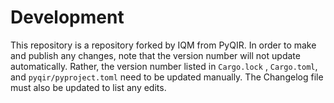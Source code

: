 # Development

This repository is a repository forked by IQM from PyQIR. In order to make
and publish any changes, note that the version number will not update
automatically. Rather, the version number listed in `Cargo.lock` ,
`Cargo.toml`, and `pyqir/pyproject.toml` need to be updated manually. The
Changelog file must also be updated to list any edits.
